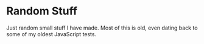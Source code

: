# Random Stuff
Just random small stuff I have made. Most of this is old, even dating back to some of my oldest JavaScript tests.
